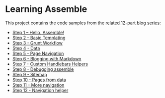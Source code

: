 # Learning Assemble

This project contains the code samples from the [related 12-part blog series]:

- [Step 1 – Hello, Assemble!][01-hello-assemble]
- [Step 2 - Basic Templating][02-basic-templating]
- [Step 3 - Grunt Workflow][03-grunt-workflow]
- [Step 4 - Data][04-data]
- [Step 5 - Page Navigation][05-page-nav]
- [Step 6 - Blogging with Markdown][06-blog-markdown]
- [Step 7 - Custom Handlebars Helpers][07-handlebars-helpers]
- [Step 8 - Debugging assemble][08-debugging-assemble]
- [Step 9 - Sitemap][09-sitemap]
- [Step 10 - Pages from data][10-pages-from-data]
- [Step 11 - More navigation][11-more-navigation]
- [Step 12 - Navigation helper][12-navigation-helper]

[related 12-part blog series]: http://opsbynumbers.com/2014/10/22/learning-assemble-step-1-hello-assemble/

[01-hello-assemble]: https://github.com/jvwing/learning-assemble/tree/step01-hello-assemble
[02-basic-templating]: https://github.com/jvwing/learning-assemble/tree/step02-basic-templating
[03-grunt-workflow]: https://github.com/jvwing/learning-assemble/tree/step03-grunt-workflow
[04-data]: https://github.com/jvwing/learning-assemble/tree/step04-data
[05-page-nav]: https://github.com/jvwing/learning-assemble/tree/step05-page-nav
[06-blog-markdown]: https://github.com/jvwing/learning-assemble/tree/step06-blog-markdown
[07-handlebars-helpers]: https://github.com/jvwing/learning-assemble/tree/step07-handlebars-helpers
[08-debugging-assemble]: https://github.com/jvwing/learning-assemble/tree/step08-debugging-assemble
[09-sitemap]: https://github.com/jvwing/learning-assemble/tree/step09-sitemap
[10-pages-from-data]: https://github.com/jvwing/learning-assemble/tree/step10-pages-from-data
[11-more-navigation]: https://github.com/jvwing/learning-assemble/tree/step11-more-navigation
[12-navigation-helper]: https://github.com/jvwing/learning-assemble/tree/step12-navigation-helper

